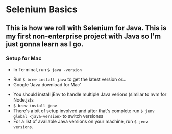 # Selenium Basics

## This is how we roll with Selenium for Java. This is my first non-enterprise project with Java so I'm just gonna learn as I go.

### Setup for Mac
<!-- First, look for Java on your machine -->
- In Terminal, run `$ java -version`
<!-- If this doesn't work then we'll have to install the JDK-->
- Run `$ brew install java` to get the latest version or...
- Google 'Java download for Mac'
<!-- Shortcut URL to search results link: https://www.oracle.com/technetwork/java/javase/downloads/jdk8-downloads-2133151.html-->
- You should install jEnv to handle multiple Java verions (similar to nvm for Node.js)s
- `$ brew install jenv`
- There's a bit of setup involved and after that's complete run `$ jenv global <java-version>` to switch versionss
- For a list of available Java versions on your machine, run `$ jenv versions`.
